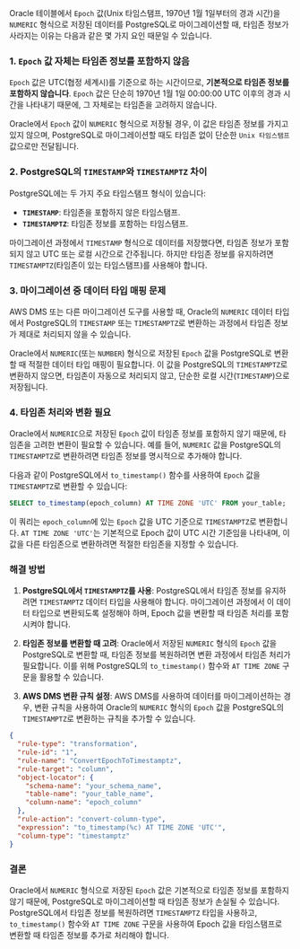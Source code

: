 Oracle 테이블에서 `Epoch` 값(Unix 타임스탬프, 1970년 1월 1일부터의 경과 시간)을 `NUMERIC` 형식으로 저장된 데이터를 PostgreSQL로 마이그레이션할 때, 타임존 정보가 사라지는 이유는 다음과 같은 몇 가지 요인 때문일 수 있습니다.

### 1. **`Epoch` 값 자체는 타임존 정보를 포함하지 않음**
`Epoch` 값은 UTC(협정 세계시)를 기준으로 하는 시간이므로, **기본적으로 타임존 정보를 포함하지 않습니다**. `Epoch` 값은 단순히 1970년 1월 1일 00:00:00 UTC 이후의 경과 시간을 나타내기 때문에, 그 자체로는 타임존을 고려하지 않습니다.

Oracle에서 `Epoch` 값이 `NUMERIC` 형식으로 저장될 경우, 이 값은 타임존 정보를 가지고 있지 않으며, PostgreSQL로 마이그레이션할 때도 타임존 없이 단순한 `Unix 타임스탬프` 값으로만 전달됩니다.

### 2. **PostgreSQL의 `TIMESTAMP`와 `TIMESTAMPTZ` 차이**
PostgreSQL에는 두 가지 주요 타임스탬프 형식이 있습니다:
- **`TIMESTAMP`**: 타임존을 포함하지 않은 타임스탬프.
- **`TIMESTAMPTZ`**: 타임존 정보를 포함하는 타임스탬프.

마이그레이션 과정에서 `TIMESTAMP` 형식으로 데이터를 저장했다면, 타임존 정보가 포함되지 않고 UTC 또는 로컬 시간으로 간주됩니다. 하지만 타임존 정보를 유지하려면 `TIMESTAMPTZ`(타임존이 있는 타임스탬프)를 사용해야 합니다.

### 3. **마이그레이션 중 데이터 타입 매핑 문제**
AWS DMS 또는 다른 마이그레이션 도구를 사용할 때, Oracle의 `NUMERIC` 데이터 타입에서 PostgreSQL의 `TIMESTAMP` 또는 `TIMESTAMPTZ`로 변환하는 과정에서 타임존 정보가 제대로 처리되지 않을 수 있습니다.

Oracle에서 `NUMERIC`(또는 `NUMBER`) 형식으로 저장된 `Epoch` 값을 PostgreSQL로 변환할 때 적절한 데이터 타입 매핑이 필요합니다. 이 값을 PostgreSQL의 `TIMESTAMPTZ`로 변환하지 않으면, 타임존이 자동으로 처리되지 않고, 단순한 로컬 시간(`TIMESTAMP`)으로 저장됩니다.

### 4. **타임존 처리와 변환 필요**
Oracle에서 `NUMERIC`으로 저장된 `Epoch` 값이 타임존 정보를 포함하지 않기 때문에, 타임존을 고려한 변환이 필요할 수 있습니다. 예를 들어, `NUMERIC` 값을 PostgreSQL의 `TIMESTAMPTZ`로 변환하려면 타임존 정보를 명시적으로 추가해야 합니다.

다음과 같이 PostgreSQL에서 `to_timestamp()` 함수를 사용하여 `Epoch` 값을 `TIMESTAMPTZ`로 변환할 수 있습니다:

```sql
SELECT to_timestamp(epoch_column) AT TIME ZONE 'UTC' FROM your_table;
```

이 쿼리는 `epoch_column`에 있는 `Epoch` 값을 UTC 기준으로 `TIMESTAMPTZ`로 변환합니다. `AT TIME ZONE 'UTC'`는 기본적으로 Epoch 값이 UTC 시간 기준임을 나타내며, 이 값을 다른 타임존으로 변환하려면 적절한 타임존을 지정할 수 있습니다.

### 해결 방법

1. **PostgreSQL에서 `TIMESTAMPTZ`를 사용**:
   PostgreSQL에서 타임존 정보를 유지하려면 `TIMESTAMPTZ` 데이터 타입을 사용해야 합니다. 마이그레이션 과정에서 이 데이터 타입으로 변환되도록 설정해야 하며, Epoch 값을 변환할 때 타임존 처리를 포함시켜야 합니다.

2. **타임존 정보를 변환할 때 고려**:
   Oracle에서 저장된 `NUMERIC` 형식의 `Epoch` 값을 PostgreSQL로 변환할 때, 타임존 정보를 복원하려면 변환 과정에서 타임존 처리가 필요합니다. 이를 위해 PostgreSQL의 `to_timestamp()` 함수와 `AT TIME ZONE` 구문을 활용할 수 있습니다.

3. **AWS DMS 변환 규칙 설정**:
   AWS DMS를 사용하여 데이터를 마이그레이션하는 경우, 변환 규칙을 사용하여 Oracle의 `NUMERIC` 형식의 `Epoch` 값을 PostgreSQL의 `TIMESTAMPTZ`로 변환하는 규칙을 추가할 수 있습니다.

```json
{
  "rule-type": "transformation",
  "rule-id": "1",
  "rule-name": "ConvertEpochToTimestamptz",
  "rule-target": "column",
  "object-locator": {
    "schema-name": "your_schema_name",
    "table-name": "your_table_name",
    "column-name": "epoch_column"
  },
  "rule-action": "convert-column-type",
  "expression": "to_timestamp(%c) AT TIME ZONE 'UTC'",
  "column-type": "timestamptz"
}
```

### 결론

Oracle에서 `NUMERIC` 형식으로 저장된 `Epoch` 값은 기본적으로 타임존 정보를 포함하지 않기 때문에, PostgreSQL로 마이그레이션할 때 타임존 정보가 손실될 수 있습니다. PostgreSQL에서 타임존 정보를 복원하려면 `TIMESTAMPTZ` 타입을 사용하고, `to_timestamp()` 함수와 `AT TIME ZONE` 구문을 사용하여 Epoch 값을 타임스탬프로 변환할 때 타임존 정보를 추가로 처리해야 합니다.
